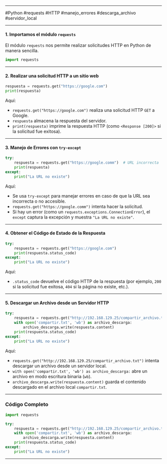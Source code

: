 
---

#Python #requests #HTTP #manejo_errores #descarga_archivo #servidor_local

---

#### **1. Importamos el módulo `requests`**

El módulo `requests` nos permite realizar solicitudes HTTP en Python de manera sencilla.

```python
import requests
```

---

#### **2. Realizar una solicitud HTTP a un sitio web**

```python
respuesta = requests.get("https://google.com")
print(respuesta)
```

Aquí:

- `requests.get("https://google.com")` realiza una solicitud HTTP `GET` a Google.
- `respuesta` almacena la respuesta del servidor.
- `print(respuesta)` imprime la respuesta HTTP (como `<Response [200]>` si la solicitud fue exitosa).

---

#### **3. Manejo de Errores con `try-except`**

```python
try:
    respuesta = requests.get("https://google.comm")  # URL incorrecta
    print(respuesta)
except:
    print("La URL no existe")
```

Aquí:

- Se usa `try-except` para manejar errores en caso de que la URL sea incorrecta o no accesible.
- `requests.get("https://google.comm")` intenta hacer la solicitud.
- Si hay un error (como un `requests.exceptions.ConnectionError`), el `except` captura la excepción y muestra `"La URL no existe"`.

---

#### **4. Obtener el Código de Estado de la Respuesta**

```python
try:
    respuesta = requests.get("https://google.com")
    print(respuesta.status_code)
except:
    print("La URL no existe")
```

Aquí:

- `.status_code` devuelve el código HTTP de la respuesta (por ejemplo, `200` si la solicitud fue exitosa, `404` si la página no existe, etc.).

---

#### **5. Descargar un Archivo desde un Servidor HTTP**

```python
try:
    respuesta = requests.get("http://192.168.129.25/compartir_archivo.txt")  # IP de un servidor local
    with open('compartir.txt', 'wb') as archivo_descarga:
        archivo_descarga.write(respuesta.content)
    print(respuesta.status_code)
except:
    print("La URL no existe")
```

Aquí:

- `requests.get("http://192.168.129.25/compartir_archivo.txt")` intenta descargar un archivo desde un servidor local.
- `with open('compartir.txt', 'wb') as archivo_descarga:` abre un archivo en modo escritura binaria (`wb`).
- `archivo_descarga.write(respuesta.content)` guarda el contenido descargado en el archivo local `compartir.txt`.

---

### **Código Completo**

```python
import requests

try:
    respuesta = requests.get("http://192.168.129.25/compartir_archivo.txt")
    with open('compartir.txt', 'wb') as archivo_descarga:
        archivo_descarga.write(respuesta.content)
    print(respuesta.status_code)
except:
    print("La URL no existe")
```

---
